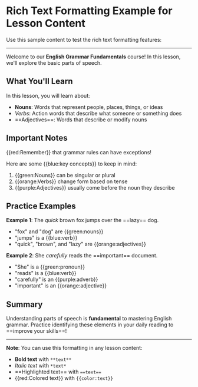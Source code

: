 # Rich Text Formatting Example for Lesson Content

Use this sample content to test the rich text formatting features:

---

Welcome to our **English Grammar Fundamentals** course! In this lesson, we'll explore the basic parts of speech.

## What You'll Learn

In this lesson, you will learn about:
- **Nouns**: Words that represent people, places, things, or ideas
- *Verbs*: Action words that describe what someone or something does
- ==Adjectives==: Words that describe or modify nouns

## Important Notes

{{red:Remember}} that grammar rules can have exceptions!

Here are some {{blue:key concepts}} to keep in mind:
1. {{green:Nouns}} can be singular or plural
2. {{orange:Verbs}} change form based on tense
3. {{purple:Adjectives}} usually come before the noun they describe

## Practice Examples

**Example 1**: The *quick* brown fox jumps over the ==lazy== dog.
- "fox" and "dog" are {{green:nouns}}
- "jumps" is a {{blue:verb}}
- "quick", "brown", and "lazy" are {{orange:adjectives}}

**Example 2**: She *carefully* reads the ==important== document.
- "She" is a {{green:pronoun}}
- "reads" is a {{blue:verb}}
- "carefully" is an {{purple:adverb}}
- "important" is an {{orange:adjective}}

## Summary

Understanding parts of speech is **fundamental** to mastering English grammar. Practice identifying these elements in your daily reading to ==improve your skills==!

---

**Note**: You can use this formatting in any lesson content:
- **Bold text** with `**text**`
- *Italic text* with `*text*`
- ==Highlighted text== with `==text==`
- {{red:Colored text}} with `{{color:text}}`
